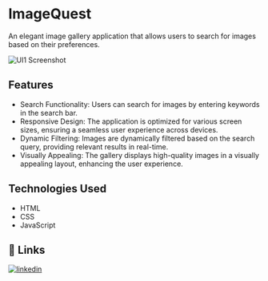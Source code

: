 # ImageQuest

An elegant image gallery application that allows users to search for images based on their preferences.

![UI1 Screenshot](src/images/ui.png)

## Features 

- Search Functionality: Users can search for images by entering keywords in the search bar.
- Responsive Design: The application is optimized for various screen sizes, ensuring a seamless user experience across devices.
- Dynamic Filtering: Images are dynamically filtered based on the search query, providing relevant results in real-time.
- Visually Appealing: The gallery displays high-quality images in a visually appealing layout, enhancing the user experience.

## Technologies Used

- HTML
- CSS
- JavaScript

## 🔗 Links
[![linkedin](https://img.shields.io/badge/linkedin-0A66C2?style=for-the-badge&logo=linkedin&logoColor=white)](https://www.linkedin.com/in/aj-nithya-b68103232/)
